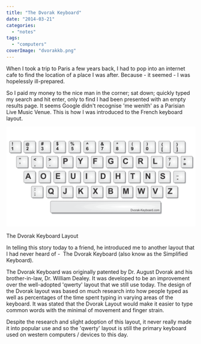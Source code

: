 ```yaml
---
title: "The Dvorak Keyboard"
date: "2014-03-21"
categories: 
  - "notes"
tags: 
  - "computers"
coverImage: "dvorakkb.png"
---
```


When I took a trip to Paris a few years back, I had to pop into an internet cafe to find the location of a place I was after. Because - it seemed - I was hopelessly ill-prepared.

So I paid my money to the nice man in the corner; sat down; quickly typed my search and hit enter, only to find I had been presented with an empty results page. It seems Google didn't recognise 'me wenith' as a Parisian Live Music Venue. This is how I was introduced to the French keyboard layout.

![](images/dvorakkb-1024x538.png)

The Dvorak Keyboard Layout

In telling this story today to a friend, he introduced me to another layout that I had never heard of -  The Dvorak Keyboard (also know as the Simplified Keyboard).

The Dvorak Keyboard was originally patented by Dr. August Dvorak and his brother-in-law, Dr. William Dealey. It was developed to be an improvement over the well-adopted 'qwerty' layout that we still use today. The design of the Dvorak layout was based on much research into how people typed as well as percentages of the time spent typing in varying areas of the keyboard. It was stated that the Dvorak Layout would make it easier to type common words with the minimal of movement and finger strain.

Despite the research and slight adoption of this layout, it never really made it into popular use and so the 'qwerty' layout is still the primary keyboard used on western computers / devices to this day.
